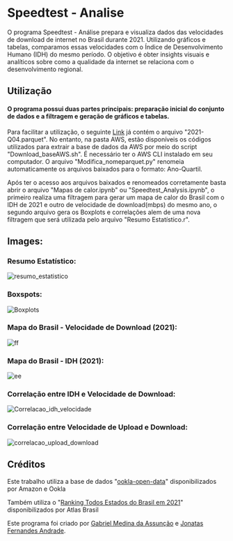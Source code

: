 # Speedtest - Analise

O programa Speedtest - Análise prepara e visualiza dados das velocidades de download de internet no Brasil durante 2021. Utilizando gráficos e tabelas, comparamos essas velocidades com o Índice de Desenvolvimento Humano (IDH) do mesmo período. O objetivo é obter insights visuais e analíticos sobre como a qualidade da internet se relaciona com o desenvolvimento regional.

## Utilização

#### O programa possui duas partes principais: preparação inicial do conjunto de dados e a filtragem e geração de gráficos e tabelas. 

Para facilitar a utilização, o seguinte <a href="https://drive.google.com/file/d/1taFnCSQX3_zY2mHjmmjFRSu4Jb9jkoo8/view?usp=sharing">Link</a> já contém o arquivo "2021-Q04.parquet". No entanto, na pasta AWS, estão disponíveis os códigos utilizados para extrair a base de dados da AWS por meio do script "Download_baseAWS.sh". É necessário ter o AWS CLI instalado em seu computador. O arquivo "Modifica_nomeparquet.py" renomeia automaticamente os arquivos baixados para o formato: Ano-Quartil.

Após ter o acesso aos arquivos baixados e renomeados corretamente basta abrir o arquivo "Mapas de calor.ipynb" ou "Speedtest_Analysis.ipynb", o primeiro realiza uma filtragem para gerar um mapa de calor do Brasil com o IDH de 2021 e outro de velocidade de download(mbps) do mesmo ano, o segundo arquivo gera os Boxplots e correlações alem de uma nova filtragem que será utilizada pelo arquivo "Resumo Estatístico.r". 

## Images:

### Resumo Estatístico:
![resumo_estatistico](https://github.com/gabs4841/Speedtest-Analysis/assets/74026100/afe33e10-f4b9-4192-b00c-780ac0de623f)

### Boxspots:
![Boxplots](https://github.com/gabs4841/Speedtest-Analysis/assets/74026100/f5f2562f-1cee-4ec9-9b70-7eddded97f79)

### Mapa do Brasil - Velocidade de Download (2021):
![ff](https://github.com/gabs4841/Speedtest-Analysis/assets/74026100/0339992b-d047-41ee-877f-2b4e27eaac16)

### Mapa do Brasil - IDH (2021):
![ee](https://github.com/gabs4841/Speedtest-Analysis/assets/74026100/a644e03e-9640-46df-b7dc-62e9b3aa20ed)

### Correlação entre IDH e Velocidade de Download:
![Correlacao_idh_velocidade](https://github.com/gabs4841/Speedtest-Analysis/assets/74026100/7f4814d6-13a6-49de-b1ef-72b4986d3948)

### Correlação entre Velocidade de Upload e Download:
![correlacao_upload_download](https://github.com/gabs4841/Speedtest-Analysis/assets/74026100/c81b64e6-9ca5-4983-933a-f9dc75f2dc9a)

## Créditos
Este trabalho utiliza a base de dados "<a href="https://github.com/teamookla/ookla-open-data">ookla-open-data</a>" disponibilizados por Amazon e Ookla 

Também utiliza o "<a href="http://www.atlasbrasil.org.br/ranking">Ranking Todos Estados do Brasil em 2021</a>" disponibilizados por Atlas Brasil

Este programa foi criado por [Gabriel Medina da Assunção](https://github.com/gabs4841) e [Jonatas Fernandes Andrade](https://github.com/JFA000).
